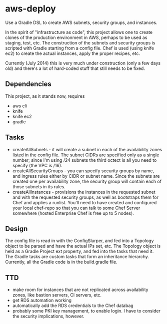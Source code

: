 aws-deploy
==========

Use a Gradle DSL to create AWS subnets, security groups, and instances.

In the spirit of "infrastructure as code", this project allows one to create clones of the production environment
in AWS, perhaps to be used as
staging, test, etc.  The construction of the subnets and security groups is scripted with Gradle starting from a
config file.  Chef is used (using knife ec2) to create the actual instances, apply the proper recipes, etc.

Currently (July 2014) this is very much under construction (only a few days old) and there's a lot of hard-coded stuff
that still needs to be fixed.

## Dependencies
This project, as it stands now, requires
* aws cli
* knife
* knife ec2
* gradle

## Tasks
* createAllSubnets - it will create a subnet in each of the availability zones listed in the config file.  The subnet CIDRs are specified only as a single number; since I'm using /24 subnets the third octect is all you need to specify (the VPC is /16).
* createAllSecurityGroups - you can specify security groups by name, and ingress rules either by CIDR or subnet name.  Since the subnets are created one per availability zone, the security group will contain each of those subnets in its rules.
* createAllInstances - provisions the instances in the requested subnet and with the requested security groups, as well as bootstraps them for Chef and applies a runlist.  You'll need to have created and configured your local chef-repo so that you can talk to some Chef Server somewhere (hosted Enterprise Chef is free up to 5 nodes).

## Design
The config file is read in with the ConfigSlurper, and fed into a Topology object to be parsed and have the actual IPs set, etc.  The Topology object is held as a Gradle Project ext property, and fed into the tasks that need it.  The Gradle tasks are custom tasks that form an inheritance hierarchy.  Currently, all the Gradle code is in the build.gradle file.

## TTD
* make room for instances that are not replicated across availability zones, like bastion servers, CI servers, etc.
* get RDS automation working
* automatically add the RDS credentials to the Chef databag
* probably some PKI key management, to enable login.  I have to consider the security implications, however.
